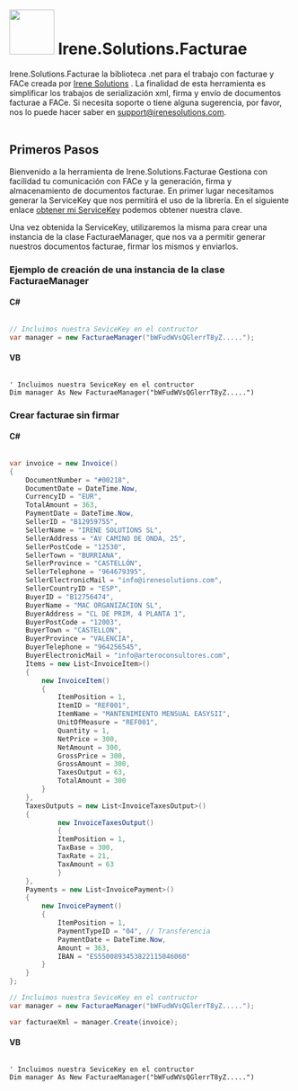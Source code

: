 # <img src='https://facturae.irenesolutions.com/img/logo-heart.png' style='width:80px;'/>  Irene.Solutions.Facturae


Irene.Solutions.Facturae la biblioteca .net para el trabajo con facturae y FACe creada por [Irene Solutions](http://www.irenesolutions.com) . La finalidad de esta herramienta es simplificar los trabajos de serialización xml, firma y envío de documentos facturae a FACe.
Si necesita soporte o tiene alguna sugerencia, por favor, nos lo puede hacer saber en support@irenesolutions.com.
</br>
</br>

## Primeros Pasos

Bienvenido a la herramienta de Irene.Solutions.Facturae Gestiona con facilidad tu comunicación con FACe y la generación, firma y almacenamiento de documentos facturae. En primer lugar necesitamos generar la ServiceKey que nos permitirá el uso de la librería. En el siguiente enlace [obtener mi ServiceKey](https://facturae.irenesolutions.com/go) podemos obtener nuestra clave.

Una vez obtenida la ServiceKey, utilizaremos la misma para crear una instancia de la clase FacturaeManager, que nos va a permitir generar nuestros documentos facturae, firmar los mismos y enviarlos.

### Ejemplo de creación de una instancia de la clase FacturaeManager
#### C#

```C#

// Incluimos nuestra SeviceKey en el contructor
var manager = new FacturaeManager("bWFudWVsQGlerrT8yZ.....");

```
#### VB

```VB

' Incluimos nuestra SeviceKey en el contructor
Dim manager As New FacturaeManager("bWFudWVsQGlerrT8yZ.....")

```

### Crear facturae sin firmar

#### C#

```C#

var invoice = new Invoice()
{
    DocumentNumber = "#00218",
    DocumentDate = DateTime.Now,
    CurrencyID = "EUR",
    TotalAmount = 363,
    PaymentDate = DateTime.Now,
    SellerID = "B12959755",
    SellerName = "IRENE SOLUTIONS SL",
    SellerAddress = "AV CAMINO DE ONDA, 25",
    SellerPostCode = "12530",
    SellerTown = "BURRIANA",
    SellerProvince = "CASTELLÓN",
    SellerTelephone = "964679395",
    SellerElectronicMail = "info@irenesolutions.com",
    SellerCountryID = "ESP",
    BuyerID = "B12756474",
    BuyerName = "MAC ORGANIZACION SL",
    BuyerAddress = "CL DE PRIM, 4 PLANTA 1",
    BuyerPostCode = "12003",
    BuyerTown = "CASTELLON",
    BuyerProvince = "VALENCIA",
    BuyerTelephone = "964256545",
    BuyerElectronicMail = "info@arteroconsultores.com",
    Items = new List<InvoiceItem>()
    {
        new InvoiceItem()
        {
            ItemPosition = 1,
            ItemID = "REF001",
            ItemName = "MANTENIMIENTO MENSUAL EASYSII",
            UnitOfMeasure = "REF001",
            Quantity = 1,
            NetPrice = 300,
            NetAmount = 300,
            GrossPrice = 300,
            GrossAmount = 300,
            TaxesOutput = 63,
            TotalAmount = 300
        }
    },
    TaxesOutputs = new List<InvoiceTaxesOutput>()
    {
            new InvoiceTaxesOutput()
            {
            ItemPosition = 1,
            TaxBase = 300,
            TaxRate = 21,
            TaxAmount = 63
            }
    },
    Payments = new List<InvoicePayment>()
    {
        new InvoicePayment()
        {
            ItemPosition = 1,
            PaymentTypeID = "04", // Transferencia
            PaymentDate = DateTime.Now,
            Amount = 363,
            IBAN = "ES5500893453822115046060"
        }
    }
};

// Incluimos nuestra SeviceKey en el contructor
var manager = new FacturaeManager("bWFudWVsQGlerrT8yZ.....");

var facturaeXml = manager.Create(invoice);


```
#### VB

```VB

' Incluimos nuestra SeviceKey en el contructor
Dim manager As New FacturaeManager("bWFudWVsQGlerrT8yZ.....")

```

